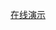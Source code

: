 [在线演示](http://htmlpreview.github.io/?https://github.com/BUPTlhuanyu/personalHomePage/blob/master/index.html)